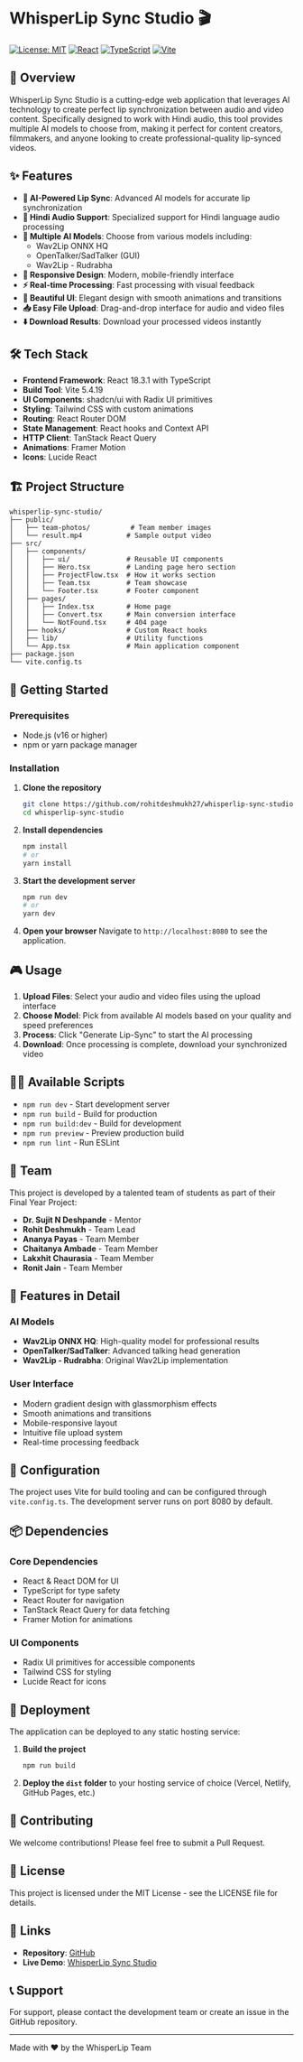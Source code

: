 # WhisperLip Sync Studio 🎬

[![License: MIT](https://img.shields.io/badge/License-MIT-yellow.svg)](https://opensource.org/licenses/MIT)
[![React](https://img.shields.io/badge/React-18.3.1-blue.svg)](https://reactjs.org/)
[![TypeScript](https://img.shields.io/badge/TypeScript-5.8.3-blue.svg)](https://www.typescriptlang.org/)
[![Vite](https://img.shields.io/badge/Vite-5.4.19-purple.svg)](https://vitejs.dev/)

## 🚀 Overview

WhisperLip Sync Studio is a cutting-edge web application that leverages AI technology to create perfect lip synchronization between audio and video content. Specifically designed to work with Hindi audio, this tool provides multiple AI models to choose from, making it perfect for content creators, filmmakers, and anyone looking to create professional-quality lip-synced videos.

## ✨ Features

- **🎯 AI-Powered Lip Sync**: Advanced AI models for accurate lip synchronization
- **🎵 Hindi Audio Support**: Specialized support for Hindi language audio processing
- **🤖 Multiple AI Models**: Choose from various models including:
  - Wav2Lip ONNX HQ
  - OpenTalker/SadTalker (GUI)
  - Wav2Lip - Rudrabha
- **📱 Responsive Design**: Modern, mobile-friendly interface
- **⚡ Real-time Processing**: Fast processing with visual feedback
- **🎨 Beautiful UI**: Elegant design with smooth animations and transitions
- **📥 Easy File Upload**: Drag-and-drop interface for audio and video files
- **⬇️ Download Results**: Download your processed videos instantly

## 🛠️ Tech Stack

- **Frontend Framework**: React 18.3.1 with TypeScript
- **Build Tool**: Vite 5.4.19
- **UI Components**: shadcn/ui with Radix UI primitives
- **Styling**: Tailwind CSS with custom animations
- **Routing**: React Router DOM
- **State Management**: React hooks and Context API
- **HTTP Client**: TanStack React Query
- **Animations**: Framer Motion
- **Icons**: Lucide React

## 🏗️ Project Structure

```
whisperlip-sync-studio/
├── public/
│   ├── team-photos/          # Team member images
│   └── result.mp4           # Sample output video
├── src/
│   ├── components/
│   │   ├── ui/              # Reusable UI components
│   │   ├── Hero.tsx         # Landing page hero section
│   │   ├── ProjectFlow.tsx  # How it works section
│   │   ├── Team.tsx         # Team showcase
│   │   └── Footer.tsx       # Footer component
│   ├── pages/
│   │   ├── Index.tsx        # Home page
│   │   ├── Convert.tsx      # Main conversion interface
│   │   └── NotFound.tsx     # 404 page
│   ├── hooks/               # Custom React hooks
│   ├── lib/                 # Utility functions
│   └── App.tsx              # Main application component
├── package.json
└── vite.config.ts
```

## 🚀 Getting Started

### Prerequisites

- Node.js (v16 or higher)
- npm or yarn package manager

### Installation

1. **Clone the repository**

   ```bash
   git clone https://github.com/rohitdeshmukh27/whisperlip-sync-studio.git
   cd whisperlip-sync-studio
   ```

2. **Install dependencies**

   ```bash
   npm install
   # or
   yarn install
   ```

3. **Start the development server**

   ```bash
   npm run dev
   # or
   yarn dev
   ```

4. **Open your browser**
   Navigate to `http://localhost:8080` to see the application.

## 🎮 Usage

1. **Upload Files**: Select your audio and video files using the upload interface
2. **Choose Model**: Pick from available AI models based on your quality and speed preferences
3. **Process**: Click "Generate Lip-Sync" to start the AI processing
4. **Download**: Once processing is complete, download your synchronized video

## 🏃‍♂️ Available Scripts

- `npm run dev` - Start development server
- `npm run build` - Build for production
- `npm run build:dev` - Build for development
- `npm run preview` - Preview production build
- `npm run lint` - Run ESLint

## 👥 Team

This project is developed by a talented team of students as part of their Final Year Project:

- **Dr. Sujit N Deshpande** - Mentor
- **Rohit Deshmukh** - Team Lead
- **Ananya Payas** - Team Member
- **Chaitanya Ambade** - Team Member
- **Lakxhit Chaurasia** - Team Member
- **Ronit Jain** - Team Member

## 🎯 Features in Detail

### AI Models

- **Wav2Lip ONNX HQ**: High-quality model for professional results
- **OpenTalker/SadTalker**: Advanced talking head generation
- **Wav2Lip - Rudrabha**: Original Wav2Lip implementation

### User Interface

- Modern gradient design with glassmorphism effects
- Smooth animations and transitions
- Mobile-responsive layout
- Intuitive file upload system
- Real-time processing feedback

## 🔧 Configuration

The project uses Vite for build tooling and can be configured through `vite.config.ts`. The development server runs on port 8080 by default.

## 📦 Dependencies

### Core Dependencies

- React & React DOM for UI
- TypeScript for type safety
- React Router for navigation
- TanStack React Query for data fetching
- Framer Motion for animations

### UI Components

- Radix UI primitives for accessible components
- Tailwind CSS for styling
- Lucide React for icons

## 🚀 Deployment

The application can be deployed to any static hosting service:

1. **Build the project**

   ```bash
   npm run build
   ```

2. **Deploy the `dist` folder** to your hosting service of choice (Vercel, Netlify, GitHub Pages, etc.)

## 🤝 Contributing

We welcome contributions! Please feel free to submit a Pull Request.

## 📄 License

This project is licensed under the MIT License - see the LICENSE file for details.

## 🔗 Links

- **Repository**: [GitHub](https://github.com/rohitdeshmukh27/whisperlip-sync-studio)
- **Live Demo**: [WhisperLip Sync Studio](https://lovable.dev/projects/e4abae57-442d-425b-9db9-791db3748e49)

## 📞 Support

For support, please contact the development team or create an issue in the GitHub repository.

---

Made with ❤️ by the WhisperLip Team
